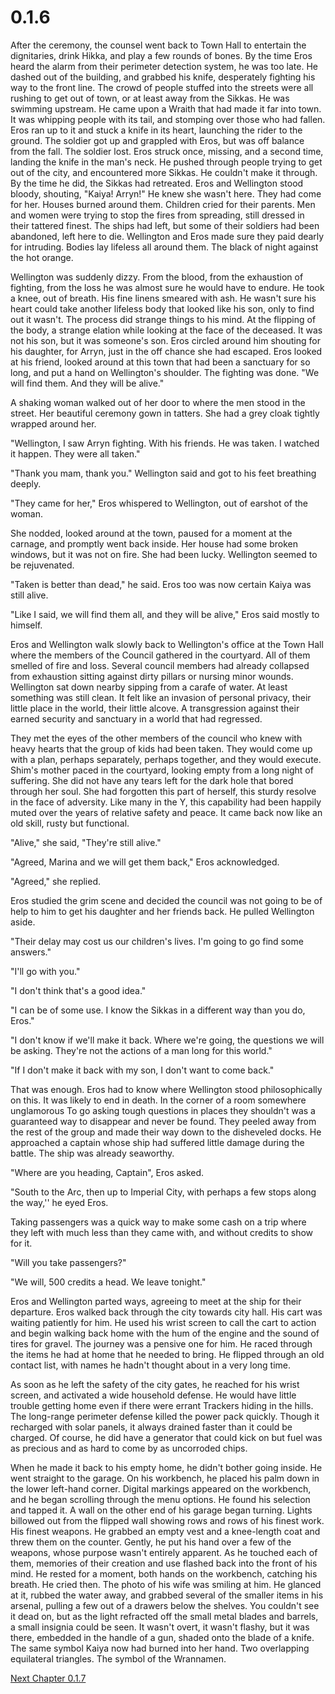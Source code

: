 # 0.1.6

After the ceremony, the counsel went back to Town Hall to entertain the dignitaries, drink Hikka, and play a few rounds of bones. By the time Eros heard the alarm from their perimeter detection system, he was too late. He dashed out of the building, and grabbed his knife, desperately fighting his way to the front line. The crowd of people stuffed into the streets were all rushing to get out of town, or at least away from the Sikkas. He was swimming upstream. He came upon a Wraith that had made it far into town. It was whipping people with its tail, and stomping over those who had fallen. Eros ran up to it and stuck a knife in its heart, launching the rider to the ground. The soldier got up and grappled with Eros, but was off balance from the fall. The soldier lost. Eros struck once, missing, and a second time, landing the knife in the man&#39;s neck. He pushed through people trying to get out of the city, and encountered more Sikkas. He couldn&#39;t make it through. By the time he did, the Sikkas had retreated. Eros and Wellington stood bloody, shouting, &quot;Kaiya! Arryn!&quot; He knew she wasn&#39;t here. They had come for her. Houses burned around them. Children cried for their parents. Men and women were trying to stop the fires from spreading, still dressed in their tattered finest. The ships had left, but some of their soldiers had been abandoned, left here to die. Wellington and Eros made sure they paid dearly for intruding. Bodies lay lifeless all around them. The black of night against the hot orange.

Wellington was suddenly dizzy. From the blood, from the exhaustion of fighting, from the loss he was almost sure he would have to endure. He took a knee, out of breath. His fine linens smeared with ash. He wasn&#39;t sure his heart could take another lifeless body that looked like his son, only to find out it wasn&#39;t. The process did strange things to his mind. At the flipping of the body, a strange elation while looking at the face of the deceased. It was not his son, but it was someone&#39;s son. Eros circled around him shouting for his daughter, for Arryn, just in the off chance she had escaped. Eros looked at his friend, looked around at this town that had been a sanctuary for so long, and put a hand on Wellington&#39;s shoulder. The fighting was done. &quot;We will find them. And they will be alive.&quot;

A shaking woman walked out of her door to where the men stood in the street. Her beautiful ceremony gown in tatters. She had a grey cloak tightly wrapped around her.

&quot;Wellington, I saw Arryn fighting. With his friends. He was taken. I watched it happen. They were all taken.&quot;

&quot;Thank you mam, thank you.&quot; Wellington said and got to his feet breathing deeply.

&quot;They came for her,&quot; Eros whispered to Wellington, out of earshot of the woman.

She nodded, looked around at the town, paused for a moment at the carnage, and promptly went back inside. Her house had some broken windows, but it was not on fire. She had been lucky. Wellington seemed to be rejuvenated.

&quot;Taken is better than dead,&quot; he said. Eros too was now certain Kaiya was still alive.

&quot;Like I said, we will find them all, and they will be alive,&quot; Eros said mostly to himself.

Eros and Wellington walk slowly back to Wellington&#39;s office at the Town Hall where the members of the Council gathered in the courtyard. All of them smelled of fire and loss. Several council members had already collapsed from exhaustion sitting against dirty pillars or nursing minor wounds. Wellington sat down nearby sipping from a carafe of water. At least something was still clean. It felt like an invasion of personal privacy, their little place in the world, their little alcove. A transgression against their earned security and sanctuary in a world that had regressed.

They met the eyes of the other members of the council who knew with heavy hearts that the group of kids had been taken. They would come up with a plan, perhaps separately, perhaps together, and they would execute. Shim&#39;s mother paced in the courtyard, looking empty from a long night of suffering. She did not have any tears left for the dark hole that bored through her soul. She had forgotten this part of herself, this sturdy resolve in the face of adversity. Like many in the Y, this capability had been happily muted over the years of relative safety and peace. It came back now like an old skill, rusty but functional.

&quot;Alive,&quot; she said, &quot;They&#39;re still alive.&quot;

&quot;Agreed, Marina and we will get them back,&quot; Eros acknowledged.

&quot;Agreed,&quot; she replied.

Eros studied the grim scene and decided the council was not going to be of help to him to get his daughter and her friends back. He pulled Wellington aside.

&quot;Their delay may cost us our children&#39;s lives. I&#39;m going to go find some answers.&quot;

&quot;I&#39;ll go with you.&quot;

&quot;I don&#39;t think that&#39;s a good idea.&quot;

&quot;I can be of some use. I know the Sikkas in a different way than you do, Eros.&quot;

&quot;I don&#39;t know if we&#39;ll make it back. Where we&#39;re going, the questions we will be asking. They&#39;re not the actions of a man long for this world.&quot;

&quot;If I don&#39;t make it back with my son, I don&#39;t want to come back.&quot;

That was enough. Eros had to know where Wellington stood philosophically on this. It was likely to end in death. In the corner of a room somewhere unglamorous To go asking tough questions in places they shouldn&#39;t was a guaranteed way to disappear and never be found. They peeled away from the rest of the group and made their way down to the disheveled docks. He approached a captain whose ship had suffered little damage during the battle. The ship was already seaworthy.

&quot;Where are you heading, Captain&quot;, Eros asked.

&quot;South to the Arc, then up to Imperial City, with perhaps a few stops along the way,&#39;&#39; he eyed Eros.

Taking passengers was a quick way to make some cash on a trip where they left with much less than they came with, and without credits to show for it.

&quot;Will you take passengers?&quot;

&quot;We will, 500 credits a head. We leave tonight.&quot;

Eros and Wellington parted ways, agreeing to meet at the ship for their departure. Eros walked back through the city towards city hall. His cart was waiting patiently for him. He used his wrist screen to call the cart to action and begin walking back home with the hum of the engine and the sound of tires for gravel. The journey was a pensive one for him. He raced through the items he had at home that he needed to bring. He flipped through an old contact list, with names he hadn&#39;t thought about in a very long time.

As soon as he left the safety of the city gates, he reached for his wrist screen, and activated a wide household defense. He would have little trouble getting home even if there were errant Trackers hiding in the hills. The long-range perimeter defense killed the power pack quickly. Though it recharged with solar panels, it always drained faster than it could be charged. Of course, he did have a generator that could kick on but fuel was as precious and as hard to come by as uncorroded chips.

When he made it back to his empty home, he didn&#39;t bother going inside. He went straight to the garage. On his workbench, he placed his palm down in the lower left-hand corner. Digital markings appeared on the workbench, and he began scrolling through the menu options. He found his selection and tapped it. A wall on the other end of his garage began turning. Lights billowed out from the flipped wall showing rows and rows of his finest work. His finest weapons. He grabbed an empty vest and a knee-length coat and threw them on the counter. Gently, he put his hand over a few of the weapons, whose purpose wasn&#39;t entirely apparent. As he touched each of them, memories of their creation and use flashed back into the front of his mind. He rested for a moment, both hands on the workbench, catching his breath. He cried then. The photo of his wife was smiling at him. He glanced at it, rubbed the water away, and grabbed several of the smaller items in his arsenal, pulling a few out of a drawers below the shelves. You couldn&#39;t see it dead on, but as the light refracted off the small metal blades and barrels, a small insignia could be seen. It wasn&#39;t overt, it wasn&#39;t flashy, but it was there, embedded in the handle of a gun, shaded onto the blade of a knife. The same symbol Kaiya now had burned into her hand. Two overlapping equilateral triangles. The symbol of the Wrannamen.

[Next Chapter 0.1.7](/0.1.7.md)
